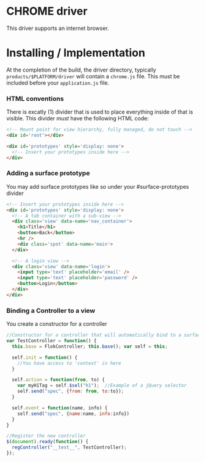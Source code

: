 # CHROME driver
This driver supports an internet browser.

# Installing / Implementation
At the completion of the build, the driver directory, typically `products/$PLATFORM/driver` will contain a `chrome.js` file.  This must be included
before your `application.js` file.

### HTML conventions
There is excatly (1) divider that is used to place everything inside of that is visible.  This divider *must* have the following HTML code:
```html
<!-- Mount point for view hierarchy, fully managed, do not touch -->
<div id='root'></div>

<div id='prototypes' style='display: none'>
  <!-- Insert your prototypes inside here -->
</div>

```

### Adding a surface prototype
You may add surface prototypes like so under your #surface-prototypes divider
```html
<!-- Insert your prototypes inside here -->
<div id='prototypes' style='display: none'>
  <!-- A tab container with a sub-view -->
  <div class='view' data-name='nav_container'>
    <h1>Title</h1>
    <button>Back</button>
    <hr />
    <div class='spot' data-name='main'>
  </div>

  <!-- A login view -->
  <div class='view' data-name='login'>
    <input type='text' placeholder='email' />
    <input type='text' placeholder='password' />
    <button>Login</button>
  </div>
</div>
```

### Binding a Controller to a view
You create a constructor for a controller
```js
//Constructor for a controller that will automatically bind to a surface with the attribute 'data-name=tab_controller'
var TestController = function() {
  this.base = FlokController; this.base(); var self = this;

  self.init = function() {
    //You have access to 'context' in here
  }

  self.action = function(from, to) {
    var myH1Tag = self.$sel("h1");  //Example of a jQuery selector
    self.send("spec", {from: from, to:to});
  }

  self.event = function(name, info) {
    self.send("spec", {name:name, info:info})
  }
}

//Register the new controller
$(document).ready(function() {
  regController("__test__", TestController);
});

```
